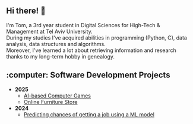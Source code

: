 ## Hi there! 👋
I'm Tom, a 3rd year student in Digital Sciences for High-Tech & Management at Tel Aviv University. <br>
During my studies I've acquired abilities in programming (Python, C), data analysis, data structures and algorithms. <br>
Moreover, I've learned a lot about retrieving information and research thanks to my long-term hobby in genealogy. <br>

<h2>:computer: Software Development Projects</h2>

- <b>2025</b>
  - [AI-based Computer Games](https://github.com/tompashinsky/AI-based-computer-games)
  - [Online Furniture Store](https://github.com/Hadas-Schneider/Advanced-programming-project)
- <b>2024</b>
  - [Predicting chances of getting a job using a ML model](https://github.com/tompashinsky/Machine-Learning-Project/tree/main)

<!--
**tompashinsky/tompashinsky** is a ✨ _special_ ✨ repository because its `README.md` (this file) appears on your GitHub profile.

Here are some ideas to get you started:

- 🔭 I’m currently working on ...
- 🌱 I’m currently learning ...
- 👯 I’m looking to collaborate on ...
- 🤔 I’m looking for help with ...
- 💬 Ask me about ...
- 📫 How to reach me: ...
- 😄 Pronouns: ...
- ⚡ Fun fact: ...
-->
